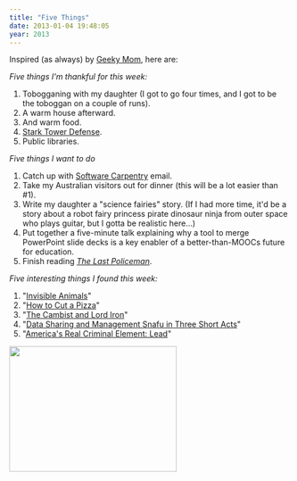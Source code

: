 ```yaml
---
title: "Five Things"
date: 2013-01-04 19:48:05
year: 2013
---
```

<p>Inspired (as always) by <a href="http://www.geekymomblog.com/2013/01/04/friday-five/">Geeky Mom</a>, here are:</p>
<p><em>Five things I'm thankful for this week:</em></p>
<ol>
	<li>Tobogganing with my daughter (I got to go four times, and I got to be the toboggan on a couple of runs).</li>
	<li>A warm house afterward.</li>
	<li>And warm food.</li>
	<li><a href="http://marvel.com/games/play/29/stark_tower_defense">Stark Tower Defense</a>.</li>
	<li>Public libraries.</li>
</ol>
<p><em>Five things I want to do</em></p>
<ol>
	<li>Catch up with <a href="https://software-carpentry.org">Software Carpentry</a> email.</li>
	<li>Take my Australian visitors out for dinner (this will be a lot easier than #1).</li>
	<li>Write my daughter a "science fairies" story. (If I had more time, it'd be a story about a robot fairy princess pirate dinosaur ninja from outer space who plays guitar, but I gotta be realistic here...)</li>
	<li>Put together a five-minute talk explaining why a tool to merge PowerPoint slide decks is a key enabler of a better-than-MOOCs future for education.</li>
	<li>Finish reading <em><a href="http://www.amazon.com/Last-Policeman-Novel-Ben-Winters/dp/1594745765/">The Last Policeman</a></em>.</li>
</ol>
<p><em>Five interesting things I found this week:</em></p>
<ol>
	<li>"<a href="http://www.dailymail.co.uk/news/article-2253701/Invisible-animals-These-Incredible-images-animals-doing-disappearing-act-predators-near.html">Invisible Animals</a>"</li>
	<li>"<a href="http://i.imgur.com/a0B5d.gif">How to Cut a Pizza</a>"</li>
	<li>"<a href="http://www.lightspeedmagazine.com/fiction/the-cambist-and-lord-iron-a-fairy-tale-of-economics/">The Cambist and Lord Iron</a>"</li>
	<li>"<a href="http://www.youtube.com/watch?v=N2zK3sAtr-4">Data Sharing and Management Snafu in Three Short Acts</a>"</li>
	<li>"<a href="http://www.motherjones.com/environment/2013/01/lead-crime-link-gasoline">America's Real Criminal Element: Lead</a>"</li>
</ol>
<p><img title="tobogganing" src="{{'/files/2013/01/tobogganing-300x225.jpg' | relative_url}}" alt="" width="300" height="225" /></p>
